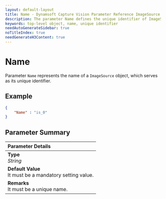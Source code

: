 ```yaml
---
layout: default-layout
title: Name - Dynamsoft Capture Vision Parameter Reference ImageSource Object.
description: The parameter Name defines the unique identifier of ImageSource object.
keywords: top-level object, name, unique identifier
needAutoGenerateSidebar: true
noTitleIndex: true
needGenerateH3Content: true
---
```


# Name

Parameter `Name` represents the name of a `ImageSource` object, which serves as its unique identifier.

## Example

```json
{
    "Name" : "is_0"
}
```

## Parameter Summary

| Parameter Details |
| :----------------------------------- |
| **Type**<br>*String* |
| **Default Value**<br>It must be a mandatory setting value. |
| **Remarks**<br>It must be a unique name. |
